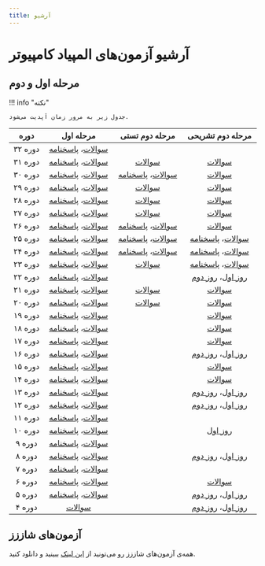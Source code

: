 ```yaml
---
title: آرشیو
---
```


# آرشیو آزمون‌های المپیاد کامپیوتر

## مرحله اول و دوم

!!! info "نکته"

    جدول زیر به مرور زمان آپدیت می‌شود.

<style>
    .md-typeset__table {
        display: block !important;
    }
    table {
        display: table !important;
    }
</style>

|دوره|مرحله اول|مرحله دوم تستی|مرحله دوم تشریحی|
|:-:|:-:|:-:|:-:|
|دوره ۳۲|[سوالات](https://shaazzz.s3.ir-thr-at1.arvanstorage.com/src/32/m1/statement.pdf)، [پاسخنامه](https://shaazzz.s3.ir-thr-at1.arvanstorage.com/src/32/m1/solution.pdf)|||
|دوره ۳۱|[سوالات](https://shaazzz.s3.ir-thr-at1.arvanstorage.com/src/31/m1/statement.pdf)، [پاسخنامه](https://shaazzz.s3.ir-thr-at1.arvanstorage.com/src/31/m1/solution.pdf)|[سوالات](https://shaazzz.s3.ir-thr-at1.arvanstorage.com/src/31/m2/testi.pdf)|[سوالات](https://shaazzz.s3.ir-thr-at1.arvanstorage.com/src/31/m2/tashrihi.pdf)|
|دوره ۳۰|[سوالات](https://shaazzz.s3.ir-thr-at1.arvanstorage.com/src/30/m1/statement.pdf)، [پاسخنامه](https://shaazzz.s3.ir-thr-at1.arvanstorage.com/src/30/m1/solution.pdf)|[سوالات](https://shaazzz.s3.ir-thr-at1.arvanstorage.com/src/30/m2/testi.pdf)، [پاسخنامه](https://shaazzz.s3.ir-thr-at1.arvanstorage.com/src/30/m2/testi-solution.pdf)|[سوالات](https://shaazzz.s3.ir-thr-at1.arvanstorage.com/src/30/m2/tashrihi.pdf)|
|دوره ۲۹|[سوالات](https://shaazzz.s3.ir-thr-at1.arvanstorage.com/src/29/m1/statement.pdf)، [پاسخنامه](https://shaazzz.s3.ir-thr-at1.arvanstorage.com/src/29/m1/solution.pdf)|[سوالات](https://shaazzz.s3.ir-thr-at1.arvanstorage.com/src/29/m2/testi.pdf)|[سوالات](https://shaazzz.s3.ir-thr-at1.arvanstorage.com/src/29/m2/tashrihi.pdf)|
|دوره ۲۸|[سوالات](https://shaazzz.s3.ir-thr-at1.arvanstorage.com/src/28/m1/statement.pdf)، [پاسخنامه](https://shaazzz.s3.ir-thr-at1.arvanstorage.com/src/28/m1/solution.pdf)|[سوالات](https://shaazzz.s3.ir-thr-at1.arvanstorage.com/src/28/m2/testi.pdf)|[سوالات](https://shaazzz.s3.ir-thr-at1.arvanstorage.com/src/28/m2/tashrihi.pdf)|
|دوره ۲۷|[سوالات](https://shaazzz.s3.ir-thr-at1.arvanstorage.com/src/27/m1/statement.pdf)، [پاسخنامه](https://shaazzz.s3.ir-thr-at1.arvanstorage.com/src/27/m1/solution.pdf)|[سوالات](https://shaazzz.s3.ir-thr-at1.arvanstorage.com/src/27/m2/testi.pdf)|[سوالات](https://shaazzz.s3.ir-thr-at1.arvanstorage.com/src/27/m2/tashrihi.pdf)|
|دوره ۲۶|[سوالات](https://shaazzz.s3.ir-thr-at1.arvanstorage.com/src/26/m1/statement.pdf)، [پاسخنامه](https://shaazzz.s3.ir-thr-at1.arvanstorage.com/src/26/m1/solution.pdf)|[سوالات](https://shaazzz.s3.ir-thr-at1.arvanstorage.com/src/26/m2/testi.pdf)، [پاسخنامه](https://shaazzz.s3.ir-thr-at1.arvanstorage.com/src/26/m2/testi-solution.pdf)|[سوالات](https://shaazzz.s3.ir-thr-at1.arvanstorage.com/src/26/m2/tashrihi.pdf)|
|دوره ۲۵|[سوالات](https://shaazzz.s3.ir-thr-at1.arvanstorage.com/src/25/m1/statement.pdf)، [پاسخنامه](https://shaazzz.s3.ir-thr-at1.arvanstorage.com/src/25/m1/solution.pdf)|[سوالات](https://shaazzz.s3.ir-thr-at1.arvanstorage.com/src/25/m2/testi.pdf)، [پاسخنامه](https://shaazzz.s3.ir-thr-at1.arvanstorage.com/src/25/m2/testi-solution.pdf)|[سوالات](https://shaazzz.s3.ir-thr-at1.arvanstorage.com/src/25/m2/tashrihi.pdf)، [پاسخنامه](https://shaazzz.s3.ir-thr-at1.arvanstorage.com/src/25/m2/tashrihi-solution.pdf)|
|دوره ۲۴|[سوالات](https://shaazzz.s3.ir-thr-at1.arvanstorage.com/src/24/m1/statement.pdf)، [پاسخنامه](https://shaazzz.s3.ir-thr-at1.arvanstorage.com/src/24/m1/solution.pdf)|[سوالات](https://shaazzz.s3.ir-thr-at1.arvanstorage.com/src/24/m2/testi.pdf)، [پاسخنامه](https://shaazzz.s3.ir-thr-at1.arvanstorage.com/src/24/m2/testi-solution.pdf)|[سوالات](https://shaazzz.s3.ir-thr-at1.arvanstorage.com/src/24/m2/tashrihi.pdf)، [پاسخنامه](https://shaazzz.s3.ir-thr-at1.arvanstorage.com/src/24/m2/tashrihi-solution.pdf)|
|دوره ۲۳|[سوالات](https://shaazzz.s3.ir-thr-at1.arvanstorage.com/src/23/m1/statement.pdf)، [پاسخنامه](https://shaazzz.s3.ir-thr-at1.arvanstorage.com/src/23/m1/solution.pdf)|[سوالات](https://shaazzz.s3.ir-thr-at1.arvanstorage.com/src/23/m2/testi.pdf)|[سوالات](https://shaazzz.s3.ir-thr-at1.arvanstorage.com/src/23/m2/tashrihi.pdf)، [پاسخنامه](https://shaazzz.s3.ir-thr-at1.arvanstorage.com/src/23/m2/tashrihi-solution.pdf)|
|دوره ۲۲|[سوالات](https://shaazzz.s3.ir-thr-at1.arvanstorage.com/src/22/m1/statement.pdf)، [پاسخنامه](https://shaazzz.s3.ir-thr-at1.arvanstorage.com/src/22/m1/solution.pdf)||[روز اول](https://shaazzz.s3.ir-thr-at1.arvanstorage.com/src/22/m2/tashrihi-day1.pdf)، [روز دوم](https://shaazzz.s3.ir-thr-at1.arvanstorage.com/src/22/m2/tashrihi-day2.pdf)|
|دوره ۲۱|[سوالات](https://shaazzz.s3.ir-thr-at1.arvanstorage.com/src/21/m1/statement.pdf)، [پاسخنامه](https://shaazzz.s3.ir-thr-at1.arvanstorage.com/src/21/m1/solution.pdf)|[سوالات](https://shaazzz.s3.ir-thr-at1.arvanstorage.com/src/21/m2/testi.pdf)|[سوالات](https://shaazzz.s3.ir-thr-at1.arvanstorage.com/src/21/m2/tashrihi.pdf)|
|دوره ۲۰|[سوالات](https://shaazzz.s3.ir-thr-at1.arvanstorage.com/src/20/m1/statement.pdf)، [پاسخنامه](https://shaazzz.s3.ir-thr-at1.arvanstorage.com/src/20/m1/solution.pdf)|[سوالات](https://shaazzz.s3.ir-thr-at1.arvanstorage.com/src/20/m2/testi.pdf)|[سوالات](https://shaazzz.s3.ir-thr-at1.arvanstorage.com/src/20/m2/tashrihi.pdf)|
|دوره ۱۹|[سوالات](https://shaazzz.s3.ir-thr-at1.arvanstorage.com/src/19/m1/statement.pdf)، [پاسخنامه](https://shaazzz.s3.ir-thr-at1.arvanstorage.com/src/19/m1/solution.pdf)||[سوالات](https://shaazzz.s3.ir-thr-at1.arvanstorage.com/src/19/m2/tashrihi.pdf)|
|دوره ۱۸|[سوالات](https://shaazzz.s3.ir-thr-at1.arvanstorage.com/src/18/m1/statement.pdf)، [پاسخنامه](https://shaazzz.s3.ir-thr-at1.arvanstorage.com/src/18/m1/solution.pdf)||[سوالات](https://shaazzz.s3.ir-thr-at1.arvanstorage.com/src/18/m2/tashrihi.pdf)|
|دوره ۱۷|[سوالات](https://shaazzz.s3.ir-thr-at1.arvanstorage.com/src/17/m1/statement.pdf)، [پاسخنامه](https://shaazzz.s3.ir-thr-at1.arvanstorage.com/src/17/m1/solution.pdf)||[سوالات](https://shaazzz.s3.ir-thr-at1.arvanstorage.com/src/17/m2/tashrihi.pdf)|
|دوره ۱۶|[سوالات](https://shaazzz.s3.ir-thr-at1.arvanstorage.com/src/16/m1/statement.pdf)، [پاسخنامه](https://shaazzz.s3.ir-thr-at1.arvanstorage.com/src/16/m1/solution.pdf)||[روز اول](https://shaazzz.s3.ir-thr-at1.arvanstorage.com/src/16/m2/tashrihi-day1.pdf)، [روز دوم](https://shaazzz.s3.ir-thr-at1.arvanstorage.com/src/16/m2/tashrihi-day2.pdf)|
|دوره ۱۵|[سوالات](https://shaazzz.s3.ir-thr-at1.arvanstorage.com/src/15/m1/statement.pdf)، [پاسخنامه](https://shaazzz.s3.ir-thr-at1.arvanstorage.com/src/15/m1/solution.pdf)||[سوالات](https://shaazzz.s3.ir-thr-at1.arvanstorage.com/src/15/m2/tashrihi.pdf)|
|دوره ۱۴|[سوالات](https://shaazzz.s3.ir-thr-at1.arvanstorage.com/src/14/m1/statement.pdf)، [پاسخنامه](https://shaazzz.s3.ir-thr-at1.arvanstorage.com/src/14/m1/solution.pdf)||[سوالات](https://shaazzz.s3.ir-thr-at1.arvanstorage.com/src/14/m2/tashrihi.pdf)|
|دوره ۱۳|[سوالات](https://shaazzz.s3.ir-thr-at1.arvanstorage.com/src/13/m1/statement.pdf)، [پاسخنامه](https://shaazzz.s3.ir-thr-at1.arvanstorage.com/src/13/m1/solution.pdf)||[روز اول](https://shaazzz.s3.ir-thr-at1.arvanstorage.com/src/13/m2/tashrihi-day1.pdf)، [روز دوم](https://shaazzz.s3.ir-thr-at1.arvanstorage.com/src/13/m2/tashrihi-day2.pdf)|
|دوره ۱۲|[سوالات](https://shaazzz.s3.ir-thr-at1.arvanstorage.com/src/12/m1/statement.pdf)، [پاسخنامه](https://shaazzz.s3.ir-thr-at1.arvanstorage.com/src/12/m1/solution.pdf)||[روز اول](https://shaazzz.s3.ir-thr-at1.arvanstorage.com/src/12/m2/tashrihi-day1.pdf)، [روز دوم](https://shaazzz.s3.ir-thr-at1.arvanstorage.com/src/12/m2/tashrihi-day2.pdf)|
|دوره ۱۱|[سوالات](https://shaazzz.s3.ir-thr-at1.arvanstorage.com/src/11/m1/statement.pdf)، [پاسخنامه](https://shaazzz.s3.ir-thr-at1.arvanstorage.com/src/11/m1/solution.pdf)|||
|دوره ۱۰|[سوالات](https://shaazzz.s3.ir-thr-at1.arvanstorage.com/src/10/m1/statement.pdf)، [پاسخنامه](https://shaazzz.s3.ir-thr-at1.arvanstorage.com/src/10/m1/solution.pdf)||[روز اول](https://shaazzz.s3.ir-thr-at1.arvanstorage.com/src/10/m2/tashrihi-day1.pdf)|
|دوره ۹|[سوالات](https://shaazzz.s3.ir-thr-at1.arvanstorage.com/src/9/m1/statement.pdf)، [پاسخنامه](https://shaazzz.s3.ir-thr-at1.arvanstorage.com/src/9/m1/solution.pdf)|||
|دوره ۸|[سوالات](https://shaazzz.s3.ir-thr-at1.arvanstorage.com/src/8/m1/statement.pdf)، [پاسخنامه](https://shaazzz.s3.ir-thr-at1.arvanstorage.com/src/8/m1/solution.pdf)||[روز اول](https://shaazzz.s3.ir-thr-at1.arvanstorage.com/src/8/m2/tashrihi-day1.pdf)، [روز دوم](https://shaazzz.s3.ir-thr-at1.arvanstorage.com/src/8/m2/tashrihi-day2.pdf)|
|دوره ۷|[سوالات](https://shaazzz.s3.ir-thr-at1.arvanstorage.com/src/7/m1/statement.pdf)، [پاسخنامه](https://shaazzz.s3.ir-thr-at1.arvanstorage.com/src/7/m1/solution.pdf)|||
|دوره ۶|[سوالات](https://shaazzz.s3.ir-thr-at1.arvanstorage.com/src/6/m1/statement.pdf)، [پاسخنامه](https://shaazzz.s3.ir-thr-at1.arvanstorage.com/src/6/m1/solution.pdf)||[سوالات](https://shaazzz.s3.ir-thr-at1.arvanstorage.com/src/6/m2/tashrihi.pdf)|
|دوره ۵|[سوالات](https://shaazzz.s3.ir-thr-at1.arvanstorage.com/src/5/m1/statement.pdf)، [پاسخنامه](https://shaazzz.s3.ir-thr-at1.arvanstorage.com/src/5/m1/solution.pdf)||[روز اول](https://shaazzz.s3.ir-thr-at1.arvanstorage.com/src/5/m2/tashrihi-day1.pdf)، [روز دوم](https://shaazzz.s3.ir-thr-at1.arvanstorage.com/src/5/m2/tashrihi-day2.pdf)|
|دوره ۴|[سوالات](https://shaazzz.s3.ir-thr-at1.arvanstorage.com/src/4/m1/statement.pdf)||[روز اول](https://shaazzz.s3.ir-thr-at1.arvanstorage.com/src/4/m2/tashrihi-day1.pdf)، [روز دوم](https://shaazzz.s3.ir-thr-at1.arvanstorage.com/src/4/m2/tashrihi-day2.pdf)|

## آزمون‌های شاززز

همه‌ی آزمون‌های شاززز رو می‌تونید از
[این لینک](https://github.com/shaazzz/shaazzz-exam)
ببینید و دانلود کنید.